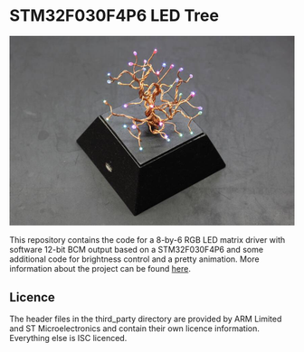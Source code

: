# STM32F030F4P6 LED Tree

![Photo](laurelin.jpg)

This repository contains the code for a 8-by-6 RGB LED matrix driver with software 12-bit BCM output based on a STM32F030F4P6 and some additional code for brightness control and a pretty animation. More information about the project can be found [here](https://25120.org/post/laurelin/).

## Licence

The header files in the third_party directory are provided by ARM Limited and ST Microelectronics and contain their own licence information. Everything else is ISC licenced.
